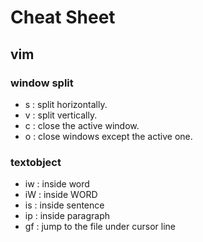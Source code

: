# Cheat Sheet

## vim

### window split

- <c-w>s : split horizontally.
- <c-w>v : split vertically.
- <c-w>c : close the active window.
- <c-w>o : close windows except the active one.

### textobject

- iw : inside word
- iW : inside WORD
- is : inside sentence
- ip : inside paragraph
- gf : jump to the file under cursor line
